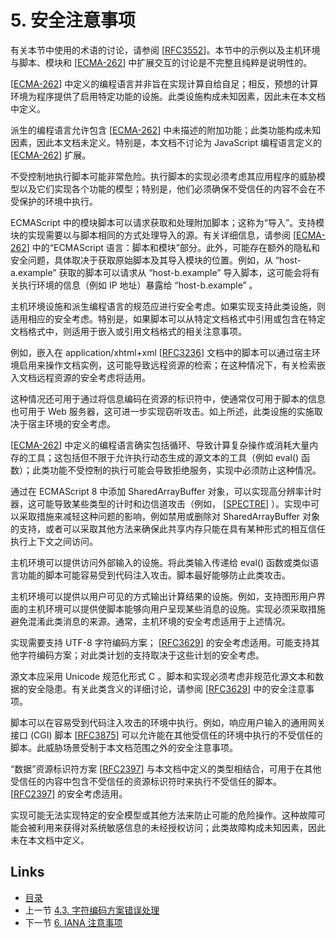 # 5. 安全注意事项

有关本节中使用的术语的讨论，请参阅 [[RFC3552](https://www.rfc-editor.org/rfc/rfc9239#RFC3552)]。本节中的示例以及主机环境与脚本、模块和 [[ECMA-262](https://www.rfc-editor.org/rfc/rfc9239#ECMA-262)] 中扩展交互的讨论是不完整且纯粹是说明性的。

[[ECMA-262](https://www.rfc-editor.org/rfc/rfc9239#ECMA-262)] 中定义的编程语言并非旨在实现计算自给自足；相反，预想的计算环境为程序提供了启用特定功能的设施。此类设施构成未知因素，因此未在本文档中定义。

派生的编程语言允许包含 [[ECMA-262](https://www.rfc-editor.org/rfc/rfc9239#ECMA-262)] 中未描述的附加功能；此类功能构成未知因素，因此本文档未定义。特别是，本文档不讨论为 JavaScript 编程语言定义的 [[ECMA-262](https://www.rfc-editor.org/rfc/rfc9239#ECMA-262)] 扩展。

不受控制地执行脚本可能非常危险。执行脚本的实现必须考虑其应用程序的威胁模型以及它们实现各个功能的模型；特别是，他们必须确保不受信任的内容不会在不受保护的环境中执行。

ECMAScript 中的模块脚本可以请求获取和处理附加脚本；这称为“导入”。支持模块的实现需要以与脚本相同的方式处理导入的源。有关详细信息，请参阅 [[ECMA-262](https://www.rfc-editor.org/rfc/rfc9239#ECMA-262)] 中的“ECMAScript 语言：脚本和模块”部分。此外，可能存在额外的隐私和安全问题，具体取决于获取原始脚本及其导入模块的位置。例如，从 “host-a.example” 获取的脚本可以请求从 “host-b.example” 导入脚本，这可能会将有关执行环境的信息（例如 IP 地址）暴露给 “host-b.example” 。

主机环境设施和派生编程语言的规范应进行安全考虑。如果实现支持此类设施，则适用相应的安全考虑。特别是，如果脚本可以从特定文档格式中引用或包含在特定文档格式中，则适用于嵌入或引用文档格式的相关注意事项。

例如，嵌入在 application/xhtml+xml [[RFC3236](https://www.rfc-editor.org/rfc/rfc9239#RFC3236)] 文档中的脚本可以通过宿主环境启用来操作文档实例，这可能导致远程资源的检索；在这种情况下，有关检索嵌入文档远程资源的安全考虑将适用。

这种情况还可用于通过将信息编码在资源的标识符中，使通常仅可用于脚本的信息也可用于 Web 服务器，这可进一步实现窃听攻击。如上所述，此类设施的实施取决于宿主环境的安全考虑。

[[ECMA-262](https://www.rfc-editor.org/rfc/rfc9239#ECMA-262)] 中定义的编程语言确实包括循环、导致计算复杂操作或消耗大量内存的工具；这包括但不限于允许执行动态生成的源文本的工具（例如 eval() 函数）；此类功能不受控制的执行可能会导致拒绝服务，实现中必须防止这种情况。

通过在 ECMAScript 8 中添加 SharedArrayBuffer 对象，可以实现高分辨率计时器，这可能导致某些类型的计时和边信道攻击（例如， [[SPECTRE](https://www.rfc-editor.org/rfc/rfc9239#SPECTRE)] ）。实现中可以采取措施来减轻这种问题的影响，例如禁用或删除对 SharedArrayBuffer 对象的支持，或者可以采取其他方法来确保此共享内存只能在具有某种形式的相互信任执行上下文之间访问。

主机环境可以提供访问外部输入的设施。将此类输入传递给 eval() 函数或类似语言功能的脚本可能容易受到代码注入攻击。脚本最好能够防止此类攻击。

主机环境可以提供以用户可见的方式输出计算结果的设施。例如，支持图形用户界面的主机环境可以提供使脚本能够向用户呈现某些消息的设施。实现必须采取措施避免混淆此类消息的来源。通常，主机环境的安全考虑适用于上述情况。

实现需要支持 UTF-8 字符编码方案； [[RFC3629](https://www.rfc-editor.org/rfc/rfc9239#RFC3629)] 的安全考虑适用。可能支持其他字符编码方案；对此类计划的支持取决于这些计划的安全考虑。

源文本应采用 Unicode 规范化形式 C 。脚本和实现必须考虑非规范化源文本和数据的安全隐患。有关此类含义的详细讨论，请参阅 [[RFC3629](https://www.rfc-editor.org/rfc/rfc9239#RFC3629)] 中的安全注意事项。

脚本可以在容易受到代码注入攻击的环境中执行。例如，响应用户输入的通用网关接口 (CGI) 脚本 [[RFC3875](https://www.rfc-editor.org/rfc/rfc9239#RFC3875)] 可以允许能在其他受信任的环境中执行的不受信任的脚本。此威胁场景受制于本文档范围之外的安全注意事项。

“数据”资源标识符方案 [[RFC2397](https://www.rfc-editor.org/rfc/rfc9239#RFC2397)] 与本文档中定义的类型相结合，可用于在其他受信任的内容中包含不受信任的资源标识符时来执行不受信任的脚本。 [[RFC2397](https://www.rfc-editor.org/rfc/rfc9239#RFC2397)] 的安全考虑适用。

实现可能无法实现特定的安全模型或其他方法来防止可能的危险操作。这种故障可能会被利用来获得对系统敏感信息的未经授权访问；此类故障构成未知因素，因此未在本文档中定义。

## Links

* [目录](../SUMMARY.md)
* 上一节 [4.3. 字符编码方案错误处理](../Section4/4.3.md)
* 下一节 [6. IANA 注意事项](../Section6/6.md)